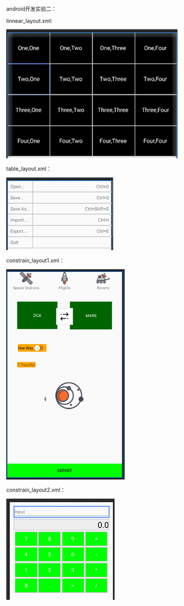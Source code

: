android开发实验二：

linnear_layout.xml:

![image](https://github.com/tanadsfa/shiyan2/blob/main/image/1.png)

table_layout.xml：

![image](https://github.com/tanadsfa/shiyan2/blob/main/image/2.png)

constrain_layout1.xml：

![image](https://github.com/tanadsfa/shiyan2/blob/main/image/3.png)

constrain_layout2.xml：

![image](https://github.com/tanadsfa/shiyan2/blob/main/image/4.png)

